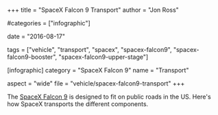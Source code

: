 +++
title = "SpaceX Falcon 9 Transport"
author = "Jon Ross"

#categories = ["infographic"]

date = "2016-08-17"

tags = ["vehicle", "transport", "spacex", "spacex-falcon9", "spacex-falcon9-booster", "spacex-falcon9-upper-stage"]

[infographic]
category = "SpaceX Falcon 9"
name = "Transport"

aspect = "wide"
file = "vehicle/spacex-falcon9-transport"
+++

The [SpaceX Falcon 9](/tags/spacex-falcon9) is designed to fit on
public roads in the US. Here's how SpaceX transports the different
components.

<!--more-->

<!-- TODO -->
